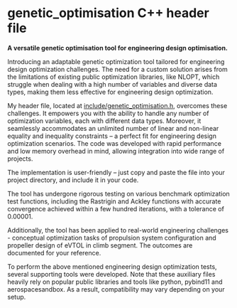 # genetic_optimisation C++ header file
**A versatile genetic optimisation tool for engineering design optimisation.**

Introducing an adaptable genetic optimization tool tailored for engineering design optimization challenges. The need for a custom solution arises from the limitations of existing public optimization libraries, like NLOPT, which struggle when dealing with a high number of variables and diverse data types, making them less effective for engineering design optimization.

My header file, located at [include/genetic_optimisation.h](https://github.com/harshabose/genetic_optimisation/blob/main/include/genetic_optimisation.h), overcomes these challenges. It empowers you with the ability to handle any number of optimization variables, each with different data types. Moreover, it seamlessly accommodates an unlimited number of linear and non-linear equality and inequality constraints – a perfect fit for engineering design optimization scenarios. The code was developed with rapid performance and low memory overhead in mind, allowing integration into wide range of projects.

The implementation is user-friendly – just copy and paste the file into your project directory, and include it in your code.

The tool has undergone rigorous testing on various benchmark optimization test functions, including the Rastrigin and Ackley functions with accurate convergence achieved within a few hundred iterations, with a tolerance of 0.00001.

Additionally, the tool has been applied to real-world engineering challenges - conceptual optimization tasks of propulsion system configuration and propeller design of eVTOL in climb segment. The outcomes are documented for your reference.

To perform the above mentioned engineering design optimization tests, several supporting tools were developed. Note that these auxiliary files heavily rely on popular public libraries and tools like python, pybind11 and aerospacesandbox. As a result, compatibility may vary depending on your setup.

